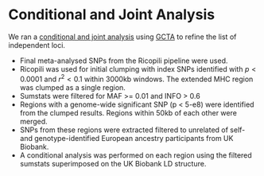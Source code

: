 # Conditional and Joint Analysis

We ran a [conditional and joint analysis](https://www.nature.com/articles/ng.2213) using [GCTA](https://cnsgenomics.com/software/gcta/#COJO) to refine the list of independent loci.

- Final meta-analysed SNPs from the Ricopili pipeline were used.
- Ricopili was used for initial clumping with index SNPs identified with $p < 0.0001$ and $r^2 < 0.1$ within 3000kb windows. The extended MHC region was clumped as a single region.
- Sumstats were filtered for MAF >= 0.01 and INFO > 0.6
- Regions with a genome-wide significant SNP (p < 5-e8) were identified from the clumped results. Regions within 50kb of each other were merged.
- SNPs from these regions were extracted filtered to unrelated of self- and genotype-identified European ancestry participants from UK Biobank.
- A conditional analysis was performed on each region using the filtered sumstats superimposed on the UK Biobank LD structure.
